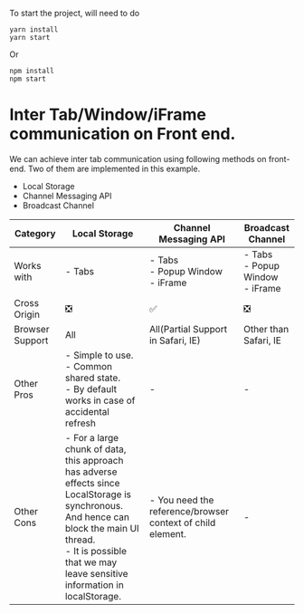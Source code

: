 To start the project, will need to do

```
yarn install
yarn start
```

Or 


```
npm install
npm start
```


# Inter Tab/Window/iFrame communication on Front end.

We can achieve inter tab communication using following methods on front-end. Two of them are implemented in this example.

- Local Storage
- Channel Messaging API
- Broadcast Channel


|Category|Local Storage|Channel Messaging API|Broadcast Channel|
|--|--|--|--|
|Works with| - Tabs| - Tabs <br /> - Popup Window <br /> - iFrame| - Tabs <br /> - Popup Window <br /> - iFrame|
|Cross Origin|:negative_squared_cross_mark:|:white_check_mark:|:negative_squared_cross_mark:|
|Browser Support|All|All(Partial Support in Safari, IE)|Other than Safari, IE|
|Other Pros|- Simple to use. <br/> - Common shared state. <br /> - By default works in case of accidental refresh| - | - |
|Other Cons|- For a large chunk of data, this approach has adverse effects since LocalStorage is synchronous. And hence can block the main UI thread. <br /> - It is possible that we may leave sensitive information in localStorage.|- You need the reference/browser context of child element. | - |
